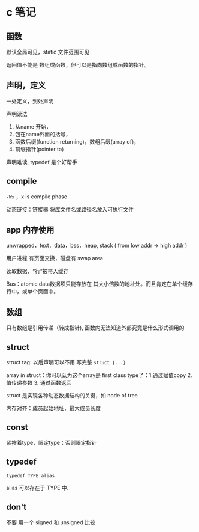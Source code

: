 
# c 笔记

## 函数

默认全局可见，static 文件范围可见

返回值不能是 数组或函数，但可以是指向数组或函数的指针。

## 声明，定义

一处定义，到处声明

声明读法

 1. 从name 开始，
 2. 包在name外面的括号，
 3. 函数后缀(function returning)，数组后缀(array of)，
 4. 前缀指针(pointer to)

声明难读, typedef 是个好帮手

## compile

`-Wx` ，x is compile phase

动态链接：链接器 将库文件名或路径名放入可执行文件

## app 内存使用

unwrapped，text，data，bss，heap, stack  ( from low addr -> high addr )

用户进程 有页面交换，磁盘有 swap area

读取数据，“行”被带入缓存

Bus：atomic data数据项只能存放在 其大小倍数的地址处。而且肯定在单个缓存行中，或单个页面中。

## 数组

只有数组是引用传递（转成指针), 函数内无法知道外部究竟是什么形式调用的

## struct

struct tag: 以后声明可以不用 写完整 `struct {...}`

array in struct：你可以认为这个array是 first class type了：1.通过赋值copy 2.值传递参数 3. 通过函数返回

struct 是实现各种动态数据结构的关键，如 node of tree

内存对齐：成员起始地址，最大成员长度

## const 

紧挨着type，限定type；否则限定指针

## typedef

`typedef TYPE alias`

alias 可以存在于 TYPE 中.


## don't

不要 用一个 signed 和 unsigned 比较



